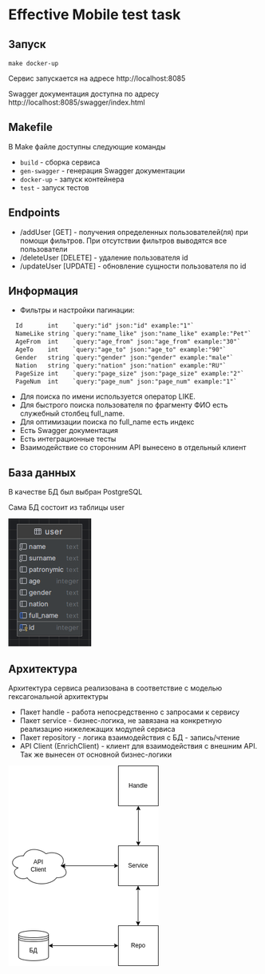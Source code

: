 # Effective Mobile test task
## Запуск
```shell
make docker-up
```

Сервис запускается на адресе http://localhost:8085

Swagger документация доступна по адресу http://localhost:8085/swagger/index.html

## Makefile
В Make файле доступны следующие команды
- ```build``` - сборка сервиса
- ```gen-swagger``` - генерация Swagger документации
- ```docker-up``` - запуск контейнера
- ```test``` - запуск тестов

## Endpoints
- /addUser [GET] - получения определенных пользователей(ля) при помощи фильтров. При отсутствии фильтров выводятся все пользователи
- /deleteUser [DELETE] - удаление пользователя id
- /updateUser [UPDATE] - обновление сущности пользователя по id

## Информация
- Фильтры и настройки пагинации:
```
  Id       int    `query:"id" json:"id" example:"1"`
  NameLike string `query:"name_like" json:"name_like" example:"Pet"`
  AgeFrom  int    `query:"age_from" json:"age_from" example:"30"`
  AgeTo    int    `query:"age_to" json:"age_to" example:"90"`
  Gender   string `query:"gender" json:"gender" example:"male"`
  Nation   string `query:"nation" json:"nation" example:"RU"`
  PageSize int    `query:"page_size" json:"page_size" example:"2"`
  PageNum  int    `query:"page_num" json:"page_num" example:"1"`
```
- Для поиска по имени используется оператор LIKE. 
- Для быстрого поиска пользователя по фрагменту ФИО есть служебный столбец full_name. 
- Для оптимизации поиска по full_name есть индекс
- Есть Swagger документация
- Есть интеграционные тесты
- Взаимодействие со сторонним API вынесено в отдельный клиент

## База данных
В качестве БД был выбран PostgreSQL

Сама БД состоит из таблицы user

![db_scheme.png](docs/db_scheme.png)

## Архитектура
Архитектура сервиса реализована в соответствие с моделью гексагональной архитектуры

- Пакет handle - работа непосредственно с запросами к сервису
- Пакет service - бизнес-логика, не завязана на конкретную реализацию нижележащих модулей сервиса
- Пакет repository - логика взаимодействия с БД - запись/чтение
- API Client (EnrichClient) - клиент для взаимодействия с внешним API. Так же вынесен от основной бизнес-логики

![architecture.png](docs/architecture.png)